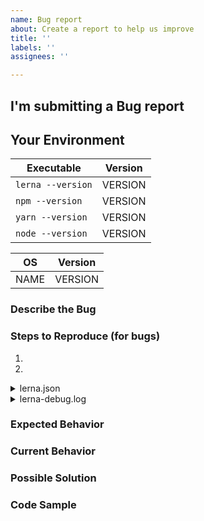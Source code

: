 ```yaml
---
name: Bug report
about: Create a report to help us improve
title: ''
labels: ''
assignees: ''

---
```


<!-- YOU MUST FILL IN THIS TEMPLATE OR ELSE IT WILL BE AUTO-CLOSE BY THE BOT -->

<!---
Thanks for filing a Bug Report! However, before you submit, please read the following:
1. Search open/closed issues before submitting a new one.
2. If your issue is more of question... did you read all Wikis? Or haved you considered asking on Stack Overflow?
3. Also note that we ask you to fill in ALL sections defined as REQUIRED else it will be automatically closed by our bot.
-->

## I'm submitting a Bug report

## Your Environment
<!--- Include as many relevant details about the environment you experienced the bug in -->

| Executable        | Version |
| ----------------- | ------- |
| `lerna --version` | VERSION |
| `npm --version`   | VERSION |
| `yarn --version`  | VERSION |
| `node --version`  | VERSION |

| OS   | Version |
| ---- | ------- |
| NAME | VERSION |
<!-- For example:
| macOS      | 10.12.3 |
| Windows 10 | 1607    |
-->

### Describe the Bug
<!-- REQUIRED - could you explain a bit what the Bug is -->

### Steps to Reproduce (for bugs)
<!--- Provide a link to a live example, or an unambiguous set of steps to -->
<!--- reproduce this bug. Include code to reproduce, if relevant -->
1.
2.

<details><summary>lerna.json</summary><p>
<!-- browsers demand the next line be empty -->

```json
<!-- Please paste your `lerna.json` here -->
```
</p></details>

<details><summary>lerna-debug.log</summary><p>
<!-- browsers demand the next line be empty -->

```txt
<!-- If you have a `lerna-debug.log` available, please paste it here -->
<!-- Otherwise, feel free to delete this <details> block -->
```
</p></details>

### Expected Behavior
<!-- REQUIRED - Tell us what should happen in normal use -->

### Current Behavior
<!-- REQUIRED - Tell us what happens instead of the expected behavior -->
<!--- If you are seeing an error, please include the full error message and stack trace -->

### Possible Solution
<!--- Not obligatory, but suggest a fix/reason for the bug -->

### Code Sample
<!-- Please provide Stackblitz, Gist or Code Sample to reproduce the issue -->
